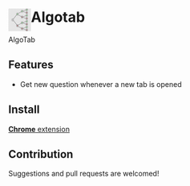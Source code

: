 # <img src="public/icons/icon_48.png" width="45" align="left"> Algotab

AlgoTab

## Features

- Get new question whenever a new tab is opened

## Install

[**Chrome** extension]() 

## Contribution

Suggestions and pull requests are welcomed!

